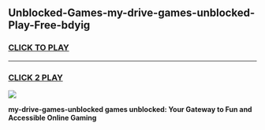 
## Unblocked-Games-my-drive-games-unblocked-Play-Free-bdyig
<h3>
<a href="https://premium76.site?title=my-drive-games-unblocked&ref=23A">CLICK TO PLAY</a></h3>
<hr>

<h3>
<a href="https://premium76.site?title=my-drive-games-unblocked&ref=23A">CLICK 2 PLAY</a>
  
</h3>

<a href="https://premium76.site?title=my-drive-games-unblocked&ref=23A"><img src="https://clearcache.store/games.png"></a>


**my-drive-games-unblocked games unblocked: Your Gateway to Fun and Accessible Online Gaming**
